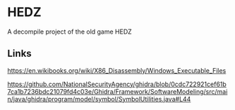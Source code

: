 # HEDZ
A decompile project of the old game HEDZ

## Links
https://en.wikibooks.org/wiki/X86_Disassembly/Windows_Executable_Files

https://github.com/NationalSecurityAgency/ghidra/blob/0cdc722921cef61b7ca1b7236bdc21079fd4c03e/Ghidra/Framework/SoftwareModeling/src/main/java/ghidra/program/model/symbol/SymbolUtilities.java#L44
